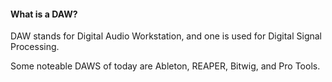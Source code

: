 #### What is a DAW?

DAW stands for Digital Audio Workstation, and one is used for Digital Signal Processing.

Some noteable DAWS of today are Ableton, REAPER, Bitwig, and Pro Tools.